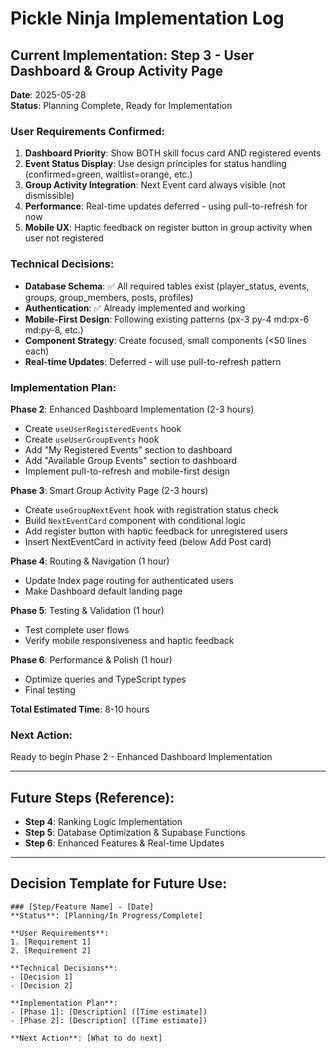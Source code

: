 
# Pickle Ninja Implementation Log

## Current Implementation: Step 3 - User Dashboard & Group Activity Page
**Date**: 2025-05-28  
**Status**: Planning Complete, Ready for Implementation

### User Requirements Confirmed:
1. **Dashboard Priority**: Show BOTH skill focus card AND registered events
2. **Event Status Display**: Use design principles for status handling (confirmed=green, waitlist=orange, etc.)
3. **Group Activity Integration**: Next Event card always visible (not dismissible)
4. **Performance**: Real-time updates deferred - using pull-to-refresh for now
5. **Mobile UX**: Haptic feedback on register button in group activity when user not registered

### Technical Decisions:
- **Database Schema**: ✅ All required tables exist (player_status, events, groups, group_members, posts, profiles)
- **Authentication**: ✅ Already implemented and working
- **Mobile-First Design**: Following existing patterns (px-3 py-4 md:px-6 md:py-8, etc.)
- **Component Strategy**: Create focused, small components (<50 lines each)
- **Real-time Updates**: Deferred - will use pull-to-refresh pattern

### Implementation Plan:
**Phase 2**: Enhanced Dashboard Implementation (2-3 hours)
- Create `useUserRegisteredEvents` hook
- Create `useUserGroupEvents` hook  
- Add "My Registered Events" section to dashboard
- Add "Available Group Events" section to dashboard
- Implement pull-to-refresh and mobile-first design

**Phase 3**: Smart Group Activity Page (2-3 hours)
- Create `useGroupNextEvent` hook with registration status check
- Build `NextEventCard` component with conditional logic
- Add register button with haptic feedback for unregistered users
- Insert NextEventCard in activity feed (below Add Post card)

**Phase 4**: Routing & Navigation (1 hour)
- Update Index page routing for authenticated users
- Make Dashboard default landing page

**Phase 5**: Testing & Validation (1 hour)
- Test complete user flows
- Verify mobile responsiveness and haptic feedback

**Phase 6**: Performance & Polish (1 hour)
- Optimize queries and TypeScript types
- Final testing

**Total Estimated Time**: 8-10 hours

### Next Action:
Ready to begin Phase 2 - Enhanced Dashboard Implementation

---

## Future Steps (Reference):
- **Step 4**: Ranking Logic Implementation
- **Step 5**: Database Optimization & Supabase Functions
- **Step 6**: Enhanced Features & Real-time Updates

---

## Decision Template for Future Use:
```
### [Step/Feature Name] - [Date]
**Status**: [Planning/In Progress/Complete]

**User Requirements**:
1. [Requirement 1]
2. [Requirement 2]

**Technical Decisions**:
- [Decision 1]
- [Decision 2]

**Implementation Plan**:
- [Phase 1]: [Description] ([Time estimate])
- [Phase 2]: [Description] ([Time estimate])

**Next Action**: [What to do next]
```
